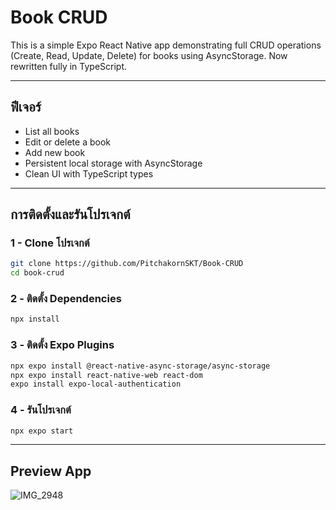 # Book CRUD
This is a simple Expo React Native app demonstrating full CRUD operations (Create, Read, Update, Delete) for books using AsyncStorage. Now rewritten fully in TypeScript.

---
## ฟีเจอร์
- List all books
- Edit or delete a book
- Add new book
- Persistent local storage with AsyncStorage
- Clean UI with TypeScript types


---
## การติดตั้งและรันโปรเจกต์
### 1 - Clone โปรเจกต์
```bash
git clone https://github.com/PitchakornSKT/Book-CRUD
cd book-crud
```
### 2 - ติดตั้ง Dependencies
```bash
npx install
```
### 3 - ติดตั้ง Expo Plugins
```bash
npx expo install @react-native-async-storage/async-storage
npx expo install react-native-web react-dom
expo install expo-local-authentication
```
### 4 - รันโปรเจกต์
```bash
npx expo start
```
---

## Preview App
![IMG_2948](https://github.com/user-attachments/assets/12b09830-9d6a-4b76-9744-8b668edf7cff)
